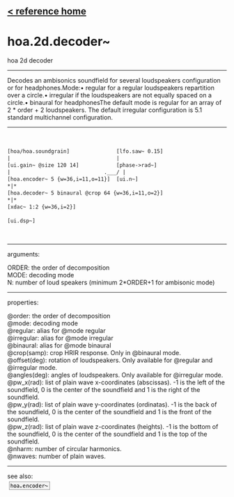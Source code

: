 [< reference home](ceammc_lib.html)
---

# hoa.2d.decoder~


hoa 2d decoder

---

Decodes an ambisonics soundfield for several loudspeakers configuration or for
            headphones.Mode:• regular for a regular loudspeakers repartition over a circle.• irregular if the loudspeakers are not equally spaced on a
            circle.• binaural for headphonesThe default mode is regular for an array of 2 * order + 2 loudspeakers. The
            default irregular configuration is 5.1 standard multichannel configuration.<br>


---


```


[hoa/hoa.soundgrain]               [lfo.saw~ 0.15]
|                                  |
[ui.gain~ @size 120 14]            [phase->rad~]
|                              .___/ |
[hoa.encoder~ 5 {w=36,i=11,o=11}]  [ui.n~]
*|*
[hoa.decoder~ 5 binaural @crop 64 {w=36,i=11,o=2}]
*|*
[xdac~ 1:2 {w=36,i=2}]

[ui.dsp~]

            
```

---
arguments:

ORDER: the order of
            decomposition<br>
MODE: decoding
            mode<br>
N: number of loud speakers (minimum 2*ORDER+1 for ambisonic
            mode)<br>

---
properties:

@order: the order of decomposition<br>
@mode: 
            decoding mode<br>
@regular: alias for @mode regular<br>
@irregular: alias for @mode irregular<br>
@binaural: alias for @mode binaural<br>
@crop(samp): crop HRIR response. Only in @binaural mode.<br>
@offset(deg): rotation of
            loudspeakers. Only available for @regular and @irregular mode.<br>
@angles(deg): angles of loudspeakers. Only
            available for @irregular mode.<br>
@pw_x(rad): list of plain wave x-coordinates (abscissas). -1 is the left of the
            soundfield, 0 is the center of the soundfield and 1 is the right of the
            soundfield.<br>
@pw_y(rad): list of plain wave y-coordinates (ordinatas). -1 is the back of the
            soundfield, 0 is the center of the soundfield and 1 is the front of the
            soundfield.<br>
@pw_z(rad): list of plain wave z-coordinates (heights). -1 is the bottom of the
            soundfield, 0 is the center of the soundfield and 1 is the top of the
            soundfield.<br>
@nharm: number of
            circular harmonics.<br>
@nwaves: number of
            plain waves.<br>

---
see also:<br>
[![hoa.encoder~](img/object_hoa.encoder~.png)](hoa.encoder~.html)
